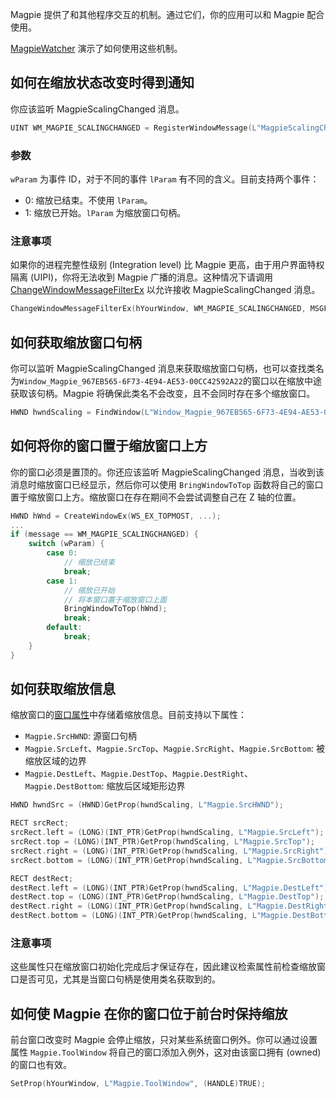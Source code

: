 Magpie 提供了和其他程序交互的机制。通过它们，你的应用可以和 Magpie 配合使用。

[MagpieWatcher](https://github.com/Blinue/MagpieWatcher) 演示了如何使用这些机制。

## 如何在缩放状态改变时得到通知

你应该监听 MagpieScalingChanged 消息。

```c++
UINT WM_MAGPIE_SCALINGCHANGED = RegisterWindowMessage(L"MagpieScalingChanged");
```

### 参数

`wParam` 为事件 ID，对于不同的事件 `lParam` 有不同的含义。目前支持两个事件：

* 0: 缩放已结束。不使用 `lParam`。
* 1: 缩放已开始。`lParam` 为缩放窗口句柄。

### 注意事项

如果你的进程完整性级别 (Integration level) 比 Magpie 更高，由于用户界面特权隔离 (UIPI)，你将无法收到 Magpie 广播的消息。这种情况下请调用 [ChangeWindowMessageFilterEx](https://learn.microsoft.com/en-us/windows/win32/api/winuser/nf-winuser-changewindowmessagefilterex) 以允许接收 MagpieScalingChanged 消息。

```c++
ChangeWindowMessageFilterEx(hYourWindow, WM_MAGPIE_SCALINGCHANGED, MSGFLT_ADD, nullptr);
```

## 如何获取缩放窗口句柄

你可以监听 MagpieScalingChanged 消息来获取缩放窗口句柄，也可以查找类名为`Window_Magpie_967EB565-6F73-4E94-AE53-00CC42592A22`的窗口以在缩放中途获取该句柄。Magpie 将确保此类名不会改变，且不会同时存在多个缩放窗口。

```c++
HWND hwndScaling = FindWindow(L"Window_Magpie_967EB565-6F73-4E94-AE53-00CC42592A22", nullptr);
```

## 如何将你的窗口置于缩放窗口上方

你的窗口必须是置顶的。你还应该监听 MagpieScalingChanged 消息，当收到该消息时缩放窗口已经显示，然后你可以使用 `BringWindowToTop` 函数将自己的窗口置于缩放窗口上方。缩放窗口在存在期间不会尝试调整自己在 Z 轴的位置。

```c++
HWND hWnd = CreateWindowEx(WS_EX_TOPMOST, ...);
...
if (message == WM_MAGPIE_SCALINGCHANGED) {
    switch (wParam) {
        case 0:
            // 缩放已结束
            break;
        case 1:
            // 缩放已开始
            // 将本窗口置于缩放窗口上面
            BringWindowToTop(hWnd);
            break;
        default:
            break;
    }
}
```

## 如何获取缩放信息

缩放窗口的[窗口属性](https://learn.microsoft.com/en-us/windows/win32/winmsg/about-window-properties)中存储着缩放信息。目前支持以下属性：

* `Magpie.SrcHWND`: 源窗口句柄
* `Magpie.SrcLeft`、`Magpie.SrcTop`、`Magpie.SrcRight`、`Magpie.SrcBottom`: 被缩放区域的边界
* `Magpie.DestLeft`、`Magpie.DestTop`、`Magpie.DestRight`、`Magpie.DestBottom`: 缩放后区域矩形边界

```c++
HWND hwndSrc = (HWND)GetProp(hwndScaling, L"Magpie.SrcHWND");

RECT srcRect;
srcRect.left = (LONG)(INT_PTR)GetProp(hwndScaling, L"Magpie.SrcLeft");
srcRect.top = (LONG)(INT_PTR)GetProp(hwndScaling, L"Magpie.SrcTop");
srcRect.right = (LONG)(INT_PTR)GetProp(hwndScaling, L"Magpie.SrcRight");
srcRect.bottom = (LONG)(INT_PTR)GetProp(hwndScaling, L"Magpie.SrcBottom");

RECT destRect;
destRect.left = (LONG)(INT_PTR)GetProp(hwndScaling, L"Magpie.DestLeft");
destRect.top = (LONG)(INT_PTR)GetProp(hwndScaling, L"Magpie.DestTop");
destRect.right = (LONG)(INT_PTR)GetProp(hwndScaling, L"Magpie.DestRight");
destRect.bottom = (LONG)(INT_PTR)GetProp(hwndScaling, L"Magpie.DestBottom");
```

### 注意事项

这些属性只在缩放窗口初始化完成后才保证存在，因此建议检索属性前检查缩放窗口是否可见，尤其是当窗口句柄是使用类名获取到的。

## 如何使 Magpie 在你的窗口位于前台时保持缩放

前台窗口改变时 Magpie 会停止缩放，只对某些系统窗口例外。你可以通过设置属性 `Magpie.ToolWindow` 将自己的窗口添加入例外，这对由该窗口拥有 (owned) 的窗口也有效。

```c++
SetProp(hYourWindow, L"Magpie.ToolWindow", (HANDLE)TRUE);
```
